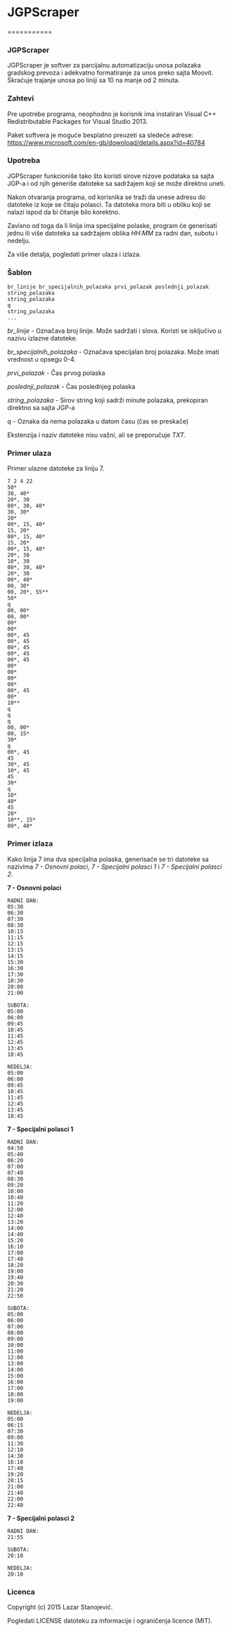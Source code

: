 ﻿# JGPScraper
===========
### JGPScraper
JGPScraper je softver za parcijalnu automatizaciju unosa polazaka gradskog prevoza i adekvatno formatiranje za unos preko sajta Moovit.
Skraćuje trajanje unosa po liniji sa 10 na manje od 2 minuta.

### Zahtevi
Pre upotrebe programa, neophodno je korisnik ima instaliran Visual C++ Redistributable Packages for Visual Studio 2013.

Paket softvera je moguće besplatno preuzeti sa sledeće adrese:
https://www.microsoft.com/en-gb/download/details.aspx?id=40784

### Upotreba
JGPScraper funkcioniše tako što koristi sirove nizove podataka sa sajta JGP-a i od njih generiše datoteke sa sadržajem koji se može direktno uneti.

Nakon otvaranja programa, od korisnika se traži da unese adresu do datoteke iz koje se čitaju polasci. Ta datoteka mora biti u obliku koji se nalazi ispod da bi čitanje bilo korektno.

Zavisno od toga da li linija ima specijalne polaske, program će generisati jednu ili više datoteka sa sadržajem oblika *HH:MM* za radni dan, subotu i nedelju.

Za više detalja, pogledati primer ulaza i izlaza.

###  Šablon
```
br_linije br_specijalnih_polazaka prvi_polazak poslednji_polazak
string_polazaka
string_polazaka
q
string_polazaka
...
```

*br_linije* - Označava broj linije. Može sadržati i slova. Koristi se isključivo u nazivu izlazne datoteke.

*br_specijalnih_polazaka* - Označava specijalan broj polazaka. Može imati vrednost u opsegu 0-4.

*prvi_polazak* - Čas prvog polaska

*poslednji_polazak* - Čas poslednjeg polaska

*string_polazaka* - Sirov string koji sadrži minute polazaka, prekopiran direktno sa sajta JGP-a

*q* - Oznaka da nema polazaka u datom času (čas se preskače)

Ekstenzija i naziv datoteke nisu važni, ali se preporučuje *TXT*.


### Primer ulaza
Primer ulazne datoteke za liniju 7.
```
7 2 4 22
50*
30, 40*
20*, 30
00*, 30, 40*
30, 30*
20*
00*, 15, 40*
15, 20*
00*, 15, 40*
15, 20*
00*, 15, 40*
20*, 30
10*, 30
00*, 30, 40*
20*, 30
00*, 40*
00, 30*
00, 20*, 55**
50*
q
00, 00*
00, 00*
00*
00*
00*, 45
00*, 45
00*, 45
00*, 45
00*, 45
00*
00*
00*
00*
00*, 45
00*
10**
q
q
q
00, 00*
00, 15*
30*
q
00*, 45
45
30*, 45 
10*, 45 
45
30*
q
10*
40*
45
20*
10**, 15*
00*, 40*
```

### Primer izlaza
Kako linija 7 ima dva specijalna polaska, generisaće se tri datoteke sa nazivima *7 - Osnovni polaci*, *7 - Specijalni polasci 1* i *7 - Specijalni polasci 2*.

**7 - Osnovni polaci**
```
RADNI DAN:
05:30
06:30
07:30
08:30
10:15
11:15
12:15
13:15
14:15
15:30
16:30
17:30
18:30
20:00
21:00

SUBOTA:
05:00
06:00
09:45
10:45
11:45
12:45
13:45
18:45

NEDELJA:
05:00
06:00
09:45
10:45
11:45
12:45
13:45
18:45
```

**7 - Specijalni polasci 1**
```
RADNI DAN:
04:50
05:40
06:20
07:00
07:40
08:30
09:20
10:00
10:40
11:20
12:00
12:40
13:20
14:00
14:40
15:20
16:10
17:00
17:40
18:20
19:00
19:40
20:30
21:20
22:50

SUBOTA:
05:00
06:00
07:00
08:00
09:00
10:00
11:00
12:00
13:00
14:00
15:00
16:00
17:00
18:00
19:00

NEDELJA:
05:00
06:15
07:30
09:00
11:30
12:10
14:30
16:10
17:40
19:20
20:15
21:00
21:40
22:00
22:40
```

**7 - Specijalni polasci 2**
```
RADNI DAN:
21:55

SUBOTA:
20:10

NEDELJA:
20:10
```

### Licenca
Copyright (c) 2015 Lazar Stanojević. 

Pogledati LICENSE datoteku za informacije i ograničenja licence (MIT).